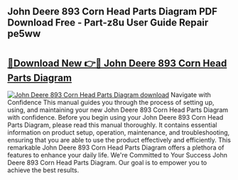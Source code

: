 ## John Deere 893 Corn Head Parts Diagram PDF Download Free - Part-z8u User Guide Repair pe5ww

# <h2><a href="http://dfp09r.blite.top/?on=John+Deere+893+Corn+Head+Parts+Diagram">🔗Download New 👉🔴 John Deere 893 Corn Head Parts Diagram</a></h2>

[![John Deere 893 Corn Head Parts Diagram download](https://i.imgur.com/lujVjoI.png)](http://dfp09r.blite.top/?on=John+Deere+893+Corn+Head+Parts+Diagram)
Navigate with Confidence This manual guides you through the process of setting up, using, and maintaining your new John Deere 893 Corn Head Parts Diagram with confidence. Before you begin using your John Deere 893 Corn Head Parts Diagram, please read this manual thoroughly. It contains essential information on product setup, operation, maintenance, and troubleshooting, ensuring that you are able to use the product effectively and efficiently. This remarkable John Deere 893 Corn Head Parts Diagram offers a plethora of features to enhance your daily life. We're Committed to Your Success John Deere 893 Corn Head Parts Diagram. Our goal is to empower you to achieve the best results.
